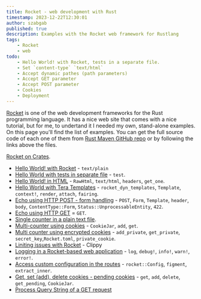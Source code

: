 ```yaml
---
title: Rocket - web development with Rust
timestamp: 2023-12-22T12:30:01
author: szabgab
published: true
description: Examples with the Rocket web framework for Rustlang
tags:
    - Rocket
    - web
todo:
    - Hello World! with Rocket, tests in a separate file.
    - Set `content-type` `text/html`
    - Accept dynamic pathes (path parameters)
    - Accept GET parameter
    - Accept POST parameter
    - Cookies
    - Deployment
---
```


[Rocket](https://rocket.rs/) is one of the web development frameworks for the Rust programming language. It has a nice web site that comes with a nice
tutorial, but for me, to undertand it I needed my own, stand-alone examples. On this page you'll find the list of examples. You can get the full source
code of each one of them from [Rust Maven GitHub repo](https://github.com/szabgab/rust.code-maven.com/) or by following the links above the files.

[Rocket on Crates](https://crates.io/crates/rocket).


* [Hello World! with Rocket](/rocket-hello-world) - `text/plain`
* [Hello World with tests in separate file](/rocket-hello-world-separating-tests) - `test`.
* [Hello World! in HTML](/rocket-hello-world-html) - `RawHtml`, `text/html`, `headers`, `get_one`.
* [Hello World with Tera Templates](/rocket-hello-world-tera-template) - `rocket_dyn_templates`, `Template`, `context!`, `render`, `attach`, `fairing`.
* [Echo using HTTP POST - form handling](/rocket-echo-post) - `POST`, `Form`, `Template`, `header`, `body`, `ContentType::Form`, `Status::UnprocessableEntity`, `422`.
* [Echo using HTTP GET](/rocket-echo-get) = `GET`.
* [Single counter in a plain text file](/rocket-single-counter-in-text-file).
* [Multi-counter using cookies](/rocket-multi-counter-using-cookies) - `CookieJar`, `add`, `get`.
* [Multi counter using encrypted cookies](/rocket-multi-counter-using-encrypted-cookies) - `add_private`, `get_private`, `secret_key`,`Rocket.toml`, `private_cookie`.
* [Liniting issues with Rocket](/rocket-linting) - Clippy
* [Logging in a Rocket-based web application](/rocket-logging) - `log`, `debug!`, `info!`, `warn!`,  `error!`.
* [Access custom configuration in the routes](/rocket-access-custom-configuration) - `rocket::Config`, `figment`, `extract_inner`.
* [Get, set (add), delete cookies - pending cookies](/rocket-set-get-delete-cookies) - `get`, `add`, `delete`, `get_pending`, `CookieJar`.
* [Process Query String of a GET request](/rocket-query-string)
